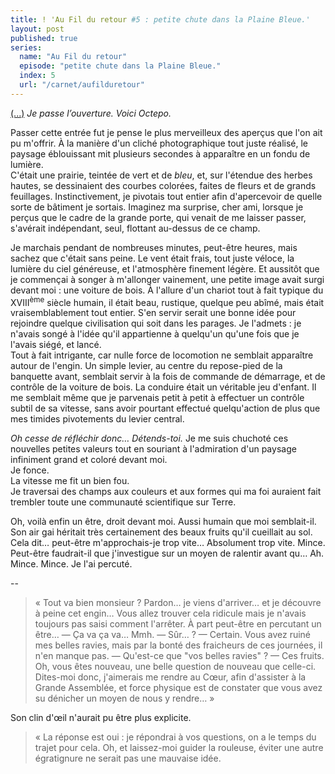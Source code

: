 ```yaml
---
title: ! 'Au Fil du retour #5 : petite chute dans la Plaine Bleue.'
layout: post
published: true
series:
  name: "Au Fil du retour"
  episode: "petite chute dans la Plaine Bleue."
  index: 5
  url: "/carnet/aufilduretour"
---
```

[(...)](/2013/12/04/au-fil-du-retour-number-4-le-blanc-des-entrees.html) *Je passe l’ouverture. Voici Octepo.*

Passer cette entrée fut je pense le plus merveilleux des aperçus que l'on ait pu m'offrir. À la manière d'un cliché photographique tout juste réalisé, le paysage éblouissant mit plusieurs secondes à apparaître en un fondu de lumière.  
C'était une prairie, teintée de vert et de *bleu*, et, sur l'étendue des herbes hautes, se dessinaient des courbes colorées, faites de fleurs et de grands feuillages. Instinctivement, je pivotais tout entier afin d'apercevoir de quelle sorte de bâtiment je sortais. Imaginez ma surprise, cher ami, lorsque je perçus que le cadre de la grande porte, qui venait de me laisser passer, s'avérait indépendant, seul, flottant au-dessus de ce champ.

Je marchais pendant de nombreuses minutes, peut-être heures, mais sachez que c'était sans peine. Le vent était frais, tout juste véloce, la lumière du ciel généreuse, et l'atmosphère finement légère. Et aussitôt que je commençai à songer à m'allonger vainement, une petite image avait surgi devant moi : une voiture de bois. À l'allure d'un chariot tout à fait typique du XVIII<sup>ème</sup> siècle humain, il était beau, rustique, quelque peu abîmé, mais était vraisemblablement tout entier. S'en servir serait une bonne idée pour rejoindre quelque civilisation qui soit dans les parages. Je l'admets : je n'avais songé à l'idée qu'il appartienne à quelqu'un qu'une fois que je l'avais siégé, et lancé.  
Tout à fait intrigante, car nulle force de locomotion ne semblait apparaître autour de l'engin. Un simple levier, au centre du repose-pied de la banquette avant, semblait servir à la fois de commande de démarrage, et de contrôle de la voiture de bois. La conduire était un véritable jeu d'enfant. Il me semblait même que je parvenais petit à petit à effectuer un contrôle subtil de sa vitesse, sans avoir pourtant effectué quelqu'action de plus que mes timides pivotements du levier central.

*Oh cesse de réfléchir donc… Détends-toi.* Je me suis chuchoté ces nouvelles petites valeurs tout en souriant à l'admiration d'un paysage infiniment grand et coloré devant moi.  
Je fonce.  
La vitesse me fit un bien fou.  
Je traversai des champs aux couleurs et aux formes qui ma foi auraient fait trembler toute une communauté scientifique sur Terre.

Oh, voilà enfin un être, droit devant moi. Aussi humain que moi semblait-il. Son air gai héritait très certainement des beaux fruits qu'il cueillait au sol.  
Cela dit… peut-être m'approchais-je trop vite… Absolument trop vite. Mince. Peut-être faudrait-il que j'investigue sur un moyen de ralentir avant qu… Ah. Mince. Mince. Je l'ai percuté.

--

> « Tout va bien monsieur ? Pardon… je viens d'arriver… et je découvre à peine cet engin… Vous allez trouver cela ridicule mais je n'avais toujours pas saisi comment l'arrêter. À part peut-être en percutant un être…
> — Ça va ça va… Mmh.
> — Sûr… ?
> — Certain. Vous avez ruiné mes belles ravies, mais par la bonté des fraicheurs de ces journées, il n'en manque pas.
> — Qu'est-ce que "vos belles ravies" ?
> — Ces fruits. Oh, vous êtes nouveau, une belle question de nouveau que celle-ci. Dites-moi donc, j'aimerais me rendre au Cœur, afin d'assister à la Grande Assemblée, et force physique est de constater que vous avez su dénicher un moyen de nous y rendre… »

Son clin d'œil n'aurait pu être plus explicite.

> « La réponse est oui : je répondrai à vos questions, on a le temps du trajet pour cela. Oh, et laissez-moi guider la rouleuse, éviter une autre égratignure ne serait pas une mauvaise idée.
